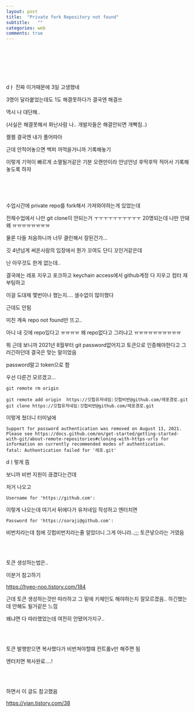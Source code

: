 ```yaml
---
layout: post
title:  "Private fork Repository not found"
subtitle:   ""
categories: web
comments: true
---
```




<br>

<br>

<br>

<br>

<br>

dㅏ 진짜 이거때문에 3일 고생했네

3명이 달라붙었는데도 1도 해결못하다가 결국엔 해결쓰

역시 나 대단해..

(사실은 해결못해서 화난사람 나.. 개발자들은 해결안되면 개빡침..)

켈켈 결국엔 내가 풀어따아

근데 안적어놓으면 백퍼 까먹을거니까 기록해놓기

이렇게 기억이 빠르게 소멸될거같은 기분 오랜만이라 언넝언넝 후딱후딱 적어서 기록해놓도록 하쟈

<br>

<br>

<br>

수업시간에 private repo를 fork해서 가져와야하는게 있었는데

전체수업에서 나만 git clone이 안되는거 ㅜㅜㅜㅜㅜㅜㅜㅜㅜㅜ 20명되는데 나만 안돼 왜 ㅠㅠㅠㅠㅠㅠㅠㅠ

물론 다들 처음하니까 너무 클린해서 잘된건가...

깃 4년넘게 써온사람의 입장에서 뭔가 꼬여도 단디 꼬인거같은데

난 아무것도 한게 없는데..

결국에는 레포 지우고 포크하고 keychain access에서 github계정 다 지우고 컴터 재부팅하고

이걸 도대체 몇번이나 했는지.... 셀수없이 많이했다

근데도 안됨

미친 계속 repo not found만 뜨고..

아니 내 깃에 repo있다고 ㅠㅠㅠㅠ 왜 repo없다고 그러냐고 ㅠㅠㅠㅠㅠㅠㅠㅠㅠㅠ

뭐 근데 보니까 2021년 8월부터 git password없어지고 토큰으로 인증해야한다고 그러긴하던데 결국은 맞는 말이었음

password말고 token으로 함

우선 다른건 모르겠고...

~~~
git remote rm origin
~~~

~~~
git remote add origin  https://깃헙유저네임:깃헙비번@github.com/레포경로.git
git clone https://깃헙유저네임:깃헙비번@github.com/레포경로.git
~~~



이렇게 쳤더니 터미널에

~~~
Support for password authentication was removed on August 13, 2021.
Please see https://docs.github.com/en/get-started/getting-started-with-git/about-remote-repositories#cloning-with-https-urls for information on currently recommended modes of authentication.
fatal: Authentication failed for '레포.git'
~~~

dㅣ렇게 뜸



보니까 비번 지원이 끊겼다는건데

저거 나오고 

~~~
Username for 'https://github.com':
~~~

이렇게 나오는데 여기서 뒤에다가 유저네임 작성하고 엔터치면

~~~
Password for 'https://soraji@github.com':
~~~

비번치라는데 첨에 깃헙비번치라는줄 알았더니 그게 아니라..;;; 토큰넣으라는 거였음



<br>

<br>

토큰 생성하는법은..

이분거 참고하기

https://hyeo-noo.tistory.com/184

근데 토큰 생성하는것만 따라하고 그 밑에 키체인도 해야하는지 잘모르겠음.. 하긴했는데 안해도 될거같은 느낌

왜냐면 다 따라했었는데 여전히 안됐어가지구..

<br>

<br>

토큰 발행받으면 복사했다가 비번쳐야할떄 컨트롤v만 해주면 됨

엔터치면 복사완료....!

<br>

<br>

하면서 이 글도 참고했음

https://yian.tistory.com/38







